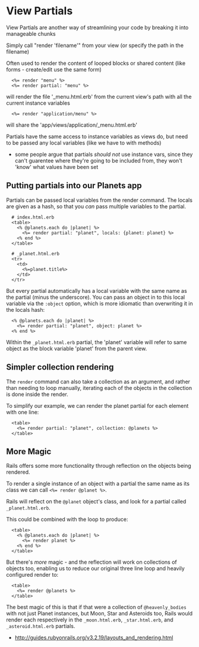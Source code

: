 # View Partials

View Partials are another way of streamlining your code by breaking it into manageable chunks

Simply call "render 'filename'" from your view (or specify the path in the filename)

Often used to render the content of looped blocks or shared content (like forms - create/edit use the same form)

```
  <%= render "menu" %>
  <%= render partial: "menu" %>
```

will render the file '_menu.html.erb' from the current view's path with all the current instance variables

```
  <%= render "application/menu" %>
```

will share the 'app/views/application/_menu.html.erb'

Partials have the same access to instance variables as views do, but need to be passed any local variables (like we have to with methods)

  - some people argue that partials *should not* use instance vars, since they can't guarentee where they're going to be included from, they won't 'know' what values have been set


## Putting partials into our Planets app

Partials can be passed local variables from the render command. The locals are given as a hash, so that you *can* pass multiple variables to the partial.

```
  # index.html.erb
  <table>
    <% @planets.each do |planet| %>
      <%= render partial: "planet", locals: {planet: planet} %>
    <% end %>
  </table>

  # _planet.html.erb
  <tr>
    <td>
      <%=planet.title%>
    </td>
  </tr>
```

But every partial automatically has a local variable with the same name as the partial (minus the underscore). You can pass an object in to this local variable via the `:object` option, which is more idiomatic than overwriting it in the locals hash:

```
  <% @planets.each do |planet| %>
    <%= render partial: "planet", object: planet %>
  <% end %>
```

Within the `_planet.html.erb` partial, the 'planet' variable will refer to same object as the block variable 'planet' from the parent view.


## Simpler collection rendering

The `render` command can also take a collection as an argument, and rather than needing to loop manually, iterating each of the objects in the collection is done inside the render.

To simplify our example, we can render the planet partial for each element with one line:

```
  <table>
    <%= render partial: "planet", collection: @planets %>
  </table>
```


## More Magic

Rails offers some more functionality through reflection on the objects being rendered.

To render a single instance of an object with a partial the same name as its class we can call `<%= render @planet %>`.

Rails will reflect on the `@planet` object's class, and look for a partial called `_planet.html.erb`.

This could be combined with the loop to produce:

```
  <table>
    <% @planets.each do |planet| %>
      <%= render planet %>
    <% end %>
  </table>
```

But there's *more* magic - and the reflection will work on collections of objects too, enabling us to reduce our original three line loop and heavily configured render to:

```
  <table>
    <%= render @planets %>
  </table>
```

The best magic of this is that if that were a collection of `@heavenly_bodies` with not just Planet instances, but Moon, Star and Asteroids too, Rails would render each respectively in the `_moon.html.erb`, `_star.html.erb`, and `_asteroid.html.erb` partials.


- http://guides.rubyonrails.org/v3.2.19/layouts_and_rendering.html
